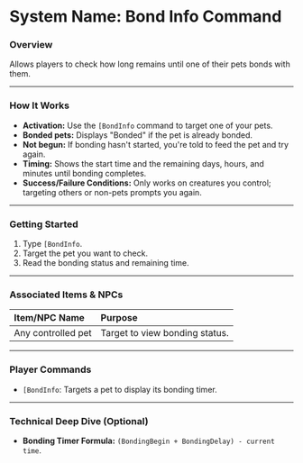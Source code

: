 # System Name: Bond Info Command

### Overview
Allows players to check how long remains until one of their pets bonds with them.

---

### How It Works
* **Activation:** Use the `[BondInfo` command to target one of your pets.
* **Bonded pets:** Displays "Bonded" if the pet is already bonded.
* **Not begun:** If bonding hasn't started, you're told to feed the pet and try again.
* **Timing:** Shows the start time and the remaining days, hours, and minutes until bonding completes.
* **Success/Failure Conditions:** Only works on creatures you control; targeting others or non-pets prompts you again.

---

### Getting Started
1. Type `[BondInfo`.
2. Target the pet you want to check.
3. Read the bonding status and remaining time.

---

### Associated Items & NPCs
| Item/NPC Name | Purpose |
| :--- | :--- |
| Any controlled pet | Target to view bonding status. |

---

### Player Commands
* `[BondInfo`: Targets a pet to display its bonding timer.

---

### Technical Deep Dive (Optional)
* **Bonding Timer Formula:** `(BondingBegin + BondingDelay) - current time`.